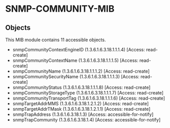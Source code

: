 # SNMP-COMMUNITY-MIB

## Objects

This MIB module contains 11 accessible objects.

- snmpCommunityContextEngineID (1.3.6.1.6.3.18.1.1.1.4) [Access: read-create]
- snmpCommunityContextName (1.3.6.1.6.3.18.1.1.1.5) [Access: read-create]
- snmpCommunityName (1.3.6.1.6.3.18.1.1.1.2) [Access: read-create]
- snmpCommunitySecurityName (1.3.6.1.6.3.18.1.1.1.3) [Access: read-create]
- snmpCommunityStatus (1.3.6.1.6.3.18.1.1.1.8) [Access: read-create]
- snmpCommunityStorageType (1.3.6.1.6.3.18.1.1.1.7) [Access: read-create]
- snmpCommunityTransportTag (1.3.6.1.6.3.18.1.1.1.6) [Access: read-create]
- snmpTargetAddrMMS (1.3.6.1.6.3.18.1.2.1.2) [Access: read-create]
- snmpTargetAddrTMask (1.3.6.1.6.3.18.1.2.1.1) [Access: read-create]
- snmpTrapAddress (1.3.6.1.6.3.18.1.3) [Access: accessible-for-notify]
- snmpTrapCommunity (1.3.6.1.6.3.18.1.4) [Access: accessible-for-notify]
